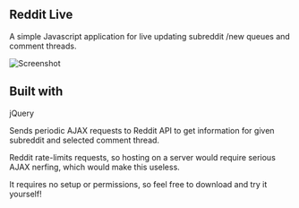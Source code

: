 ## Reddit Live

A simple Javascript application for live updating subreddit /new queues and comment threads.

![Screenshot](http://i.imgur.com/Kewxzjf.png)

## Built with

jQuery

Sends periodic AJAX requests to Reddit API to get information for given subreddit and selected comment thread. 

Reddit rate-limits requests, so hosting on a server would require serious AJAX nerfing, which would make this useless.

It requires no setup or permissions, so feel free to download and try it yourself!